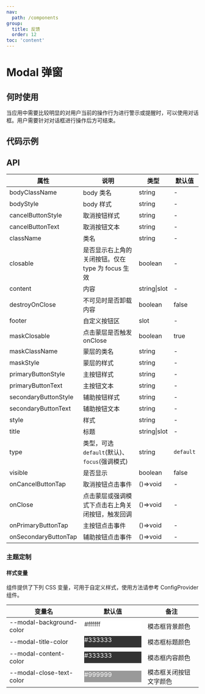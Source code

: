 ```yaml
---
nav:
  path: /components
group:
  title: 反馈
  order: 12
toc: 'content'
---
```


# Modal 弹窗

<!-- <code src="../../docs/components/compatibility.tsx" inline="true"></code> -->

## 何时使用

当应用中需要比较明显的对用户当前的操作行为进行警示或提醒时，可以使用对话框。用户需要针对对话框进行操作后方可结束。

## 代码示例

<code src='../../demo/pages/Modal/index'></code>

## API

| 属性                 | 说明                                              | 类型         | 默认值    |
| -------------------- | ------------------------------------------------- | ------------ | --------- |
| bodyClassName        | body 类名                                         | string       | -         |
| bodyStyle            | body 样式                                         | string       | -         |
| cancelButtonStyle    | 取消按钮样式                                      | string       | -         |
| cancelButtonText     | 取消按钮文本                                      | string       | -         |
| className            | 类名                                              | string       | -         |
| closable             | 是否显示右上角的关闭按钮。仅在 type 为 focus 生效 | boolean      | -         |
| content              | 内容                                              | string\|slot | -         |
| destroyOnClose       | 不可见时是否卸载内容                              | boolean      | false     |
| footer               | 自定义按钮区                                      | slot         | -         |
| maskClosable         | 点击蒙层是否触发 onClose                          | boolean      | true      |
| maskClassName        | 蒙层的类名                                        | string       | -         |
| maskStyle            | 蒙层的样式                                        | string       | -         |
| primaryButtonStyle   | 主按钮样式                                        | string       | -         |
| primaryButtonText    | 主按钮文本                                        | string       | -         |
| secondaryButtonStyle | 辅助按钮样式                                      | string       | -         |
| secondaryButtonText  | 辅助按钮文本                                      | string       | -         |
| style                | 样式                                              | string       | -         |
| title                | 标题                                              | string\|slot | -         |
| type                 | 类型，可选 `default`(默认)、`focus`(强调模式)     | string       | `default` |
| visible              | 是否显示                                          | boolean      | false     |
| onCancelButtonTap    | 取消按钮点击事件                                  | ()=>void     | -         |
| onClose              | 点击蒙层或强调模式下点击右上角关闭按钮，触发回调  | ()=>void     | -         |
| onPrimaryButtonTap   | 主按钮点击事件                                    | ()=>void     | -         |
| onSecondaryButtonTap | 辅助按钮点击事件                                  | ()=>void     | -         |

### 主题定制

#### 样式变量

组件提供了下列 CSS 变量，可用于自定义样式，使用方法请参考 ConfigProvider 组件。

| 变量名                   | 默认值                                                                                            | 备注                   |
| ------------------------ | ------------------------------------------------------------------------------------------------- | ---------------------- |
| --modal-background-color | <div style="width: 150px; height: 30px; background-color: #ffffff; color: #333333;">#ffffff</div> | 模态框背景颜色         |
| --modal-title-color      | <div style="width: 150px; height: 30px; background-color: #333333; color: #ffffff;">#333333</div> | 模态框标题颜色         |
| --modal-content-color    | <div style="width: 150px; height: 30px; background-color: #333333; color: #ffffff;">#333333</div> | 模态框内容颜色         |
| --modal-close-text-color | <div style="width: 150px; height: 30px; background-color: #999999; color: #ffffff;">#999999</div> | 模态框关闭按钮文字颜色 |

